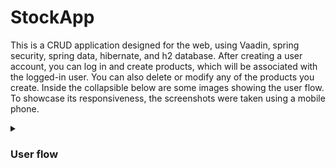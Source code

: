 # StockApp
This is a CRUD application designed for the web, using Vaadin, spring security, spring data, hibernate, and h2 database.
After creating a user account, you can log in and create products, which will be associated with the logged-in user. You can also delete or modify any of the products you create. Inside the collapsible below are some images showing the user flow. To showcase its responsiveness, the screenshots were taken using a mobile phone.


<details>
 <summary><h3>User flow</h3></summary>
 
<div style="display: inline-block;">
  <img src="/Apphotos/LoginView.jpg" alt="Login View" width="190"/>
  <img src="/Apphotos/RegisterView.jpg" alt="Register View" width="190"/>
  <img src="/Apphotos/EmptyGridView.jpg" alt="EmptyGrid View" width="190"/>
  <img src="/Apphotos/FromView.jpg" alt="FormView View" width="190"/>
  <img src="/Apphotos/GridView.jpg" alt="GridView View" width="190"/>
</div>

And the changes reflected on the database:
<div style="display: inline-block;">
  <img src="/Apphotos/Products.jpg" alt="Prod" width="300"/>
  <img src="/Apphotos/Users.jpg" alt="Users" width="300"/>
</div>

 </details>
